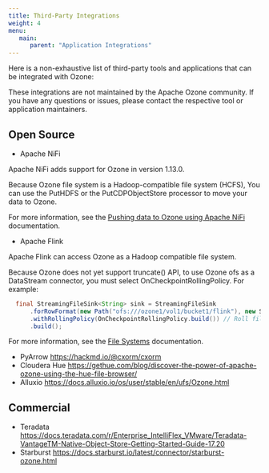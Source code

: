 ```yaml
---
title: Third-Party Integrations
weight: 4
menu:
   main:
      parent: "Application Integrations"
---
```

<!---
  Licensed to the Apache Software Foundation (ASF) under one or more
  contributor license agreements.  See the NOTICE file distributed with
  this work for additional information regarding copyright ownership.
  The ASF licenses this file to You under the Apache License, Version 2.0
  (the "License"); you may not use this file except in compliance with
  the License.  You may obtain a copy of the License at

      http://www.apache.org/licenses/LICENSE-2.0

  Unless required by applicable law or agreed to in writing, software
  distributed under the License is distributed on an "AS IS" BASIS,
  WITHOUT WARRANTIES OR CONDITIONS OF ANY KIND, either express or implied.
  See the License for the specific language governing permissions and
  limitations under the License.
-->

Here is a non-exhaustive list of third-party tools and applications that can be integrated with Ozone:

These integrations are not maintained by the Apache Ozone community. If you have any questions or issues, please contact the respective tool or application maintainers.

## Open Source

* Apache NiFi

Apache NiFi adds support for Ozone in version 1.13.0.

Because Ozone file system is a Hadoop-compatible file system (HCFS), You can use the PutHDFS or the PutCDPObjectStore processor to move your data to Ozone.

For more information, see the [Pushing data to Ozone using Apache NiFi](https://docs.cloudera.com/cfm/4.0.0/nifi-ozone/topics/cfm-nifi-ozone-move-data.html) documentation.
* Apache Flink

Apache Flink can access Ozone as a Hadoop compatible file system.

Because Ozone does not yet support truncate() API, to use Ozone ofs as a DataStream connector, you must select OnCheckpointRollingPolicy. For example:

```java
  final StreamingFileSink<String> sink = StreamingFileSink
      .forRowFormat(new Path("ofs:///ozone1/vol1/bucket1/flink"), new SimpleStringEncoder<String>("UTF-8"))
      .withRollingPolicy(OnCheckpointRollingPolicy.build()) // Roll file on checkpoint
      .build();
```

For more information, see the [File Systems](https://nightlies.apache.org/flink/flink-docs-stable/docs/deployment/filesystems/overview/) documentation.

* PyArrow https://hackmd.io/@cxorm/cxorm
* Cloudera Hue https://gethue.com/blog/discover-the-power-of-apache-ozone-using-the-hue-file-browser/
* Alluxio https://docs.alluxio.io/os/user/stable/en/ufs/Ozone.html

## Commercial
* Teradata https://docs.teradata.com/r/Enterprise_IntelliFlex_VMware/Teradata-VantageTM-Native-Object-Store-Getting-Started-Guide-17.20
* Starburst https://docs.starburst.io/latest/connector/starburst-ozone.html
